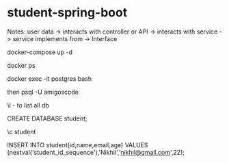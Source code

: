 # student-spring-boot

Notes:
user data -> interacts with controller or API -> interacts with service -> service implements from -> Interface 

docker-compose up -d

docker ps

docker exec -it postgres bash

then psql -U amigoscode

\l - to list all db


CREATE DATABASE student;

\c student


INSERT INTO student(id,name,email,age)
VALUES (nextval('student_id_sequence'),'Nikhil','nikhil@gmail.com',22);
